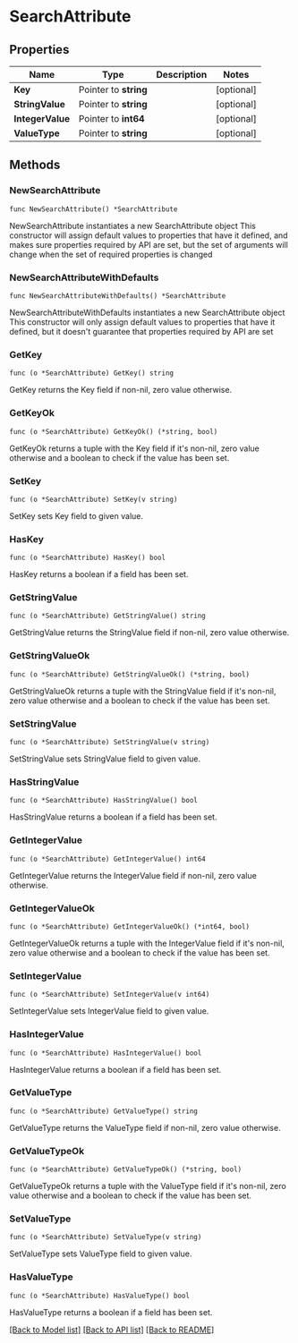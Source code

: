 # SearchAttribute

## Properties

Name | Type | Description | Notes
------------ | ------------- | ------------- | -------------
**Key** | Pointer to **string** |  | [optional] 
**StringValue** | Pointer to **string** |  | [optional] 
**IntegerValue** | Pointer to **int64** |  | [optional] 
**ValueType** | Pointer to **string** |  | [optional] 

## Methods

### NewSearchAttribute

`func NewSearchAttribute() *SearchAttribute`

NewSearchAttribute instantiates a new SearchAttribute object
This constructor will assign default values to properties that have it defined,
and makes sure properties required by API are set, but the set of arguments
will change when the set of required properties is changed

### NewSearchAttributeWithDefaults

`func NewSearchAttributeWithDefaults() *SearchAttribute`

NewSearchAttributeWithDefaults instantiates a new SearchAttribute object
This constructor will only assign default values to properties that have it defined,
but it doesn't guarantee that properties required by API are set

### GetKey

`func (o *SearchAttribute) GetKey() string`

GetKey returns the Key field if non-nil, zero value otherwise.

### GetKeyOk

`func (o *SearchAttribute) GetKeyOk() (*string, bool)`

GetKeyOk returns a tuple with the Key field if it's non-nil, zero value otherwise
and a boolean to check if the value has been set.

### SetKey

`func (o *SearchAttribute) SetKey(v string)`

SetKey sets Key field to given value.

### HasKey

`func (o *SearchAttribute) HasKey() bool`

HasKey returns a boolean if a field has been set.

### GetStringValue

`func (o *SearchAttribute) GetStringValue() string`

GetStringValue returns the StringValue field if non-nil, zero value otherwise.

### GetStringValueOk

`func (o *SearchAttribute) GetStringValueOk() (*string, bool)`

GetStringValueOk returns a tuple with the StringValue field if it's non-nil, zero value otherwise
and a boolean to check if the value has been set.

### SetStringValue

`func (o *SearchAttribute) SetStringValue(v string)`

SetStringValue sets StringValue field to given value.

### HasStringValue

`func (o *SearchAttribute) HasStringValue() bool`

HasStringValue returns a boolean if a field has been set.

### GetIntegerValue

`func (o *SearchAttribute) GetIntegerValue() int64`

GetIntegerValue returns the IntegerValue field if non-nil, zero value otherwise.

### GetIntegerValueOk

`func (o *SearchAttribute) GetIntegerValueOk() (*int64, bool)`

GetIntegerValueOk returns a tuple with the IntegerValue field if it's non-nil, zero value otherwise
and a boolean to check if the value has been set.

### SetIntegerValue

`func (o *SearchAttribute) SetIntegerValue(v int64)`

SetIntegerValue sets IntegerValue field to given value.

### HasIntegerValue

`func (o *SearchAttribute) HasIntegerValue() bool`

HasIntegerValue returns a boolean if a field has been set.

### GetValueType

`func (o *SearchAttribute) GetValueType() string`

GetValueType returns the ValueType field if non-nil, zero value otherwise.

### GetValueTypeOk

`func (o *SearchAttribute) GetValueTypeOk() (*string, bool)`

GetValueTypeOk returns a tuple with the ValueType field if it's non-nil, zero value otherwise
and a boolean to check if the value has been set.

### SetValueType

`func (o *SearchAttribute) SetValueType(v string)`

SetValueType sets ValueType field to given value.

### HasValueType

`func (o *SearchAttribute) HasValueType() bool`

HasValueType returns a boolean if a field has been set.


[[Back to Model list]](../README.md#documentation-for-models) [[Back to API list]](../README.md#documentation-for-api-endpoints) [[Back to README]](../README.md)


